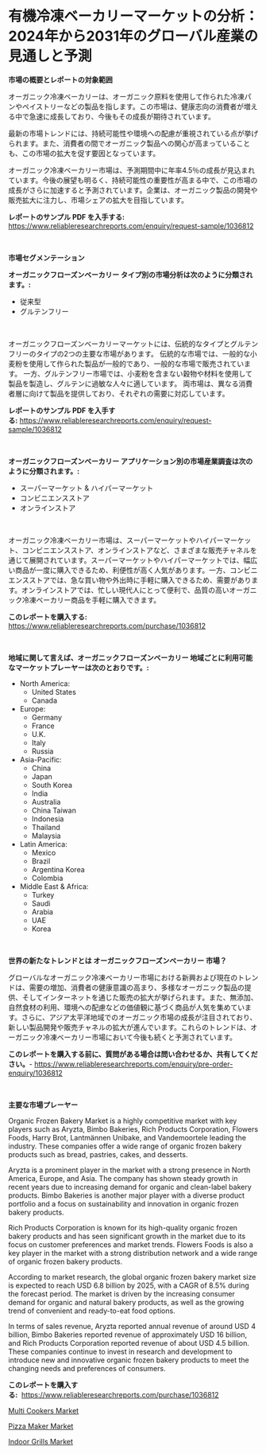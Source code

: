 <p><h1>有機冷凍ベーカリーマーケットの分析：2024年から2031年のグローバル産業の見通しと予測</h1></p><p><strong>市場の概要とレポートの対象範囲</strong></p>
<p><p>オーガニック冷凍ベーカリーは、オーガニック原料を使用して作られた冷凍パンやペイストリーなどの製品を指します。この市場は、健康志向の消費者が増える中で急速に成長しており、今後もその成長が期待されています。</p><p>最新の市場トレンドには、持続可能性や環境への配慮が重視されている点が挙げられます。また、消費者の間でオーガニック製品への関心が高まっていることも、この市場の拡大を促す要因となっています。</p><p>オーガニック冷凍ベーカリー市場は、予測期間中に年率4.5％の成長が見込まれています。今後の展望も明るく、持続可能性の重要性が高まる中で、この市場の成長がさらに加速すると予測されています。企業は、オーガニック製品の開発や販売拡大に注力し、市場シェアの拡大を目指しています。</p></p>
<p><strong>レポートのサンプル PDF を入手する:</strong> <a href="https://www.reliableresearchreports.com/enquiry/request-sample/1036812">https://www.reliableresearchreports.com/enquiry/request-sample/1036812</a></p>
<p>&nbsp;</p>
<p><strong>市場セグメンテーション</strong></p>
<p><strong>オーガニックフローズンベーカリー タイプ別の市場分析は次のように分類されます。:</strong></p>
<p><ul><li>従来型</li><li>グルテンフリー</li></ul></p>
<p>&nbsp;</p>
<p><p>オーガニックフローズンベーカリーマーケットには、伝統的なタイプとグルテンフリーのタイプの2つの主要な市場があります。 伝統的な市場では、一般的な小麦粉を使用して作られた製品が一般的であり、一般的な市場で販売されています。 一方、グルテンフリー市場では、小麦粉を含まない穀物や材料を使用して製品を製造し、グルテンに過敏な人々に適しています。 両市場は、異なる消費者層に向けて製品を提供しており、それぞれの需要に対応しています。</p></p>
<p><strong>レポートのサンプル PDF を入手する:</strong>&nbsp;<a href="https://www.reliableresearchreports.com/enquiry/request-sample/1036812">https://www.reliableresearchreports.com/enquiry/request-sample/1036812</a></p>
<p>&nbsp;</p>
<p><strong> オーガニックフローズンベーカリー アプリケーション別の市場産業調査は次のように分類されます。:</strong></p>
<p><ul><li>スーパーマーケット & ハイパーマーケット</li><li>コンビニエンスストア</li><li>オンラインストア</li></ul></p>
<p>&nbsp;</p>
<p><p>オーガニック冷凍ベーカリー市場は、スーパーマーケットやハイパーマーケット、コンビニエンスストア、オンラインストアなど、さまざまな販売チャネルを通じて展開されています。スーパーマーケットやハイパーマーケットでは、幅広い商品が一度に購入できるため、利便性が高く人気があります。一方、コンビニエンスストアでは、急な買い物や外出時に手軽に購入できるため、需要があります。オンラインストアでは、忙しい現代人にとって便利で、品質の高いオーガニック冷凍ベーカリー商品を手軽に購入できます。</p></p>
<p><strong>このレポートを購入する:</strong>&nbsp; <a href="https://www.reliableresearchreports.com/purchase/1036812">https://www.reliableresearchreports.com/purchase/1036812</a></p>
<p>&nbsp;</p>
<p><strong>地域に関して言えば、オーガニックフローズンベーカリー 地域ごとに利用可能なマーケットプレーヤーは次のとおりです。:</strong></p>
<p><ul>
    <li>
        North America:
        <ul>
            <li>United States</li>
            <li>Canada</li>
        </ul>
    </li>
    <li>
        Europe:
        <ul>
            <li>Germany</li>
            <li>France</li>
            <li>U.K.</li>
            <li>Italy</li>
            <li>Russia</li>
        </ul>
    </li>
    <li>
        Asia-Pacific:
        <ul>
            <li>China</li>
            <li>Japan</li>
            <li>South Korea</li>
            <li>India</li>
            <li>Australia</li>
            <li>China Taiwan</li>
            <li>Indonesia</li>
            <li>Thailand</li>
            <li>Malaysia</li>
        </ul>
    </li>
    <li>
        Latin America:
        <ul>
            <li>Mexico</li>
            <li>Brazil</li>
            <li>Argentina Korea</li>
            <li>Colombia</li>
        </ul>
    </li>
    <li>
        Middle East & Africa:
        <ul>
            <li>Turkey</li>
            <li>Saudi</li>
            <li>Arabia</li>
            <li>UAE</li>
            <li>Korea</li>
        </ul>
    </li>
    </ul></p>
<p>&nbsp;</p>
<p><strong>世界の新たなトレンドとは オーガニックフローズンベーカリー 市場？</strong></p>
<p><p>グローバルなオーガニック冷凍ベーカリー市場における新興および現在のトレンドは、需要の増加、消費者の健康意識の高まり、多様なオーガニック製品の提供、そしてインターネットを通じた販売の拡大が挙げられます。また、無添加、自然食材の利用、環境への配慮などの価値観に基づく商品が人気を集めています。さらに、アジア太平洋地域でのオーガニック市場の成長が注目されており、新しい製品開発や販売チャネルの拡大が進んでいます。これらのトレンドは、オーガニック冷凍ベーカリー市場において今後も続くと予測されています。</p></p>
<p><strong>このレポートを購入する前に、質問がある場合は問い合わせるか、共有してください。</strong>- <a href="https://www.reliableresearchreports.com/enquiry/pre-order-enquiry/1036812">https://www.reliableresearchreports.com/enquiry/pre-order-enquiry/1036812</a></p>
<p>&nbsp;</p>
<p><strong>主要な市場プレーヤー</strong></p>
<p><p>Organic Frozen Bakery Market is a highly competitive market with key players such as Aryzta, Bimbo Bakeries, Rich Products Corporation, Flowers Foods, Harry Brot, Lantmännen Unibake, and Vandemoortele leading the industry. These companies offer a wide range of organic frozen bakery products such as bread, pastries, cakes, and desserts.</p><p>Aryzta is a prominent player in the market with a strong presence in North America, Europe, and Asia. The company has shown steady growth in recent years due to increasing demand for organic and clean-label bakery products. Bimbo Bakeries is another major player with a diverse product portfolio and a focus on sustainability and innovation in organic frozen bakery products.</p><p>Rich Products Corporation is known for its high-quality organic frozen bakery products and has seen significant growth in the market due to its focus on customer preferences and market trends. Flowers Foods is also a key player in the market with a strong distribution network and a wide range of organic frozen bakery products.</p><p>According to market research, the global organic frozen bakery market size is expected to reach USD 6.8 billion by 2025, with a CAGR of 8.5% during the forecast period. The market is driven by the increasing consumer demand for organic and natural bakery products, as well as the growing trend of convenient and ready-to-eat food options.</p><p>In terms of sales revenue, Aryzta reported annual revenue of around USD 4 billion, Bimbo Bakeries reported revenue of approximately USD 16 billion, and Rich Products Corporation reported revenue of about USD 4.5 billion. These companies continue to invest in research and development to introduce new and innovative organic frozen bakery products to meet the changing needs and preferences of consumers.</p></p>
<p><strong>このレポートを購入する:</strong>&nbsp;&nbsp;<a href="https://www.reliableresearchreports.com/purchase/1036812">https://www.reliableresearchreports.com/purchase/1036812</a></p>
<p><p><a href="https://view.publitas.com/reportprime-1/multi-cookers-market-centers-on-aspects-such-as-market-growth-market-share-market-opportunity-and-projected-forecasts-spanning-from-2023-to-2030/">Multi Cookers Market</a></p><p><a href="https://view.publitas.com/reportprime-1/pizza-maker-market-analysis-and-market-size-global-industry-overview-market-segmentation-and-forecast-2023-to-2030/">Pizza Maker Market</a></p><p><a href="https://view.publitas.com/reportprime-1/indoor-grills-market-with-the-goal-of-estimating-the-market-size-and-future-growth-potential-of-various-market-segments-based-on-component-applications-end-user-and-region/">Indoor Grills Market</a></p></p>